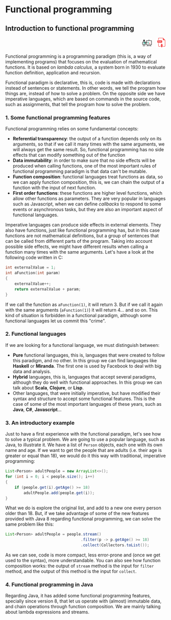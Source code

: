 # Functional programming

## Introduction to functional programming

<div style="text-align: right">
<a target="_blank" href="slides/11a.html"><img src="../../img/diapositivas.png" width="32" /></a>&nbsp;&nbsp;
<a target="_blank" href="11a.pdf"><img src="../../img/pdf.png" width="32" /></a>
</div>

Functional programming is a programming paradigm (this is, a way of implementing programs) that focuses on the evaluation of mathematical functions. It is based on *lambda calculus*, a system born in 1930 to evaluate function definition, application and recursion.

Functional paradigm is declarative, this is, code is made with declarations instead of sentences or statements. In other words, we tell the program how things are, instead of how to solve a problem. On the opposite side we have imperative languages, which are based on commands in the source code, such as assignments, that tell the program how to solve the problem.

### 1. Some functional programming features

Functional programming relies on some fundamental concepts:

* **Referential transparency**:  the output of a function depends only on its arguments, so that if we call it many times with the same arguments, we will always get the same result. So, functional programming has no side effects that can modify something out of the function
* **Data immutability**: in order to make sure that no side effects will be produced when calling functions, one of the most important rules of functional programming paradigm is that data can't be mutable.
* **Function composition**: functional languages treat functions as data, so we can apply function composition, this is, we can chain the output of a function with the input of next function.
* **First order functions**: these functions are higher level functions, which allow other functions as parameters. They are very popular in languages such as Javascript, when we can define *callbacks* to respond to some events or asynchronous tasks, but they are also an important aspect of functional languages.

Imperative languages can produce side effects in external elements. They also have functions, just like functional programming has, but in this case functions are not mathematical definitions, but a group of sentences that can be called from different parts of the program. Taking into account possible side effects, we might have different results when calling a function many times with the same arguments. Let's have a look at the following code written in C:

```c
int externalValue = 1;
int aFunction(int param)
{
    externalValue++;
    return externalValue + param;
}
```

If we call the function as `aFunction(1)`, it will return 3. But if we call it again with the same arguments (`aFunction(1)`) it will return 4... and so on. This kind of situation is forbidden in a functional paradigm, although some functional languages let us commit this "crime". 

### 2. Functional languages

If we are looking for a functional language, we must distinguish between:

* **Pure** functional languages, this is, languages that were created to follow this paradigm, and no other. In this group we can find languages like **Haskell** or **Miranda**. The first one is used by Facebook to deal with big data and analysis.
* **Hybrid** languages, this is, languages that accept several paradigms, although they do well with functional approaches. In this group we can talk about **Scala**, **Clojure**, or **Lisp**.
* Other languages, that were initially imperative, but have modified their syntax and structure to accept some functional features. This is the case of some of the most important languages of these years, such as **Java**, **C#**, **Javascript**...

### 3. An introductory example

Just to have a first experience with the functional paradigm, let's see how to solve a typical problem. We are going to use a popular language, such as Java, to illustrate it. We have a list of `Person` objects, each one with its own name and age. If we want to get the people that are adults (i.e. their age is greater or equal than 18), we would do it this way with traditional, imperative programming:

```java
List<Person> adultPeople = new ArrayList<>();
for (int i = 0; i < people.size(); i++)
{
    if (people.get(i).getAge() >= 18)
        adultPeople.add(people.get(i));
}
```

What we do is explore the original list, and add to a new one every person older than 18. But, if we take advantage of some of the new features provided with Java 8 regarding functional programming, we can solve the same problem like this:

```java
List<Person> adultPeople = people.stream()
                                 .filter(p -> p.getAge() >= 18)
                                 .collect(Collectors.toList()); 
```

As we can see, code is more compact, less error-prone and (once we get used to the syntax), more understandable. You can also see how function composition works: the output of `stream` method is the input for `filter` method, and the output of this method is the input for `collect`. 

### 4. Functional programming in Java

Regarding Java, it has added some functional programming features, specially since version 8, that let us operate with (almost) immutable data, and chain operations through function composition. We are mainly talking about lambda expressions and streams.
